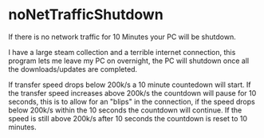 # noNetTrafficShutdown
If there is no network traffic for 10 Minutes your PC will be shutdown.

I have a large steam collection and a terrible internet connection, this program lets me leave my PC on overnight, the PC will shutdown once all the downloads/updates are completed.

If transfer speed drops below 200k/s a 10 minute countedown will start.
If the transfer speed increases above 200k/s the countdown will pause for 10 seconds, this is to allow for an "blips" in the connection, if the speed drops below 200k/s within the 10 seconds the countdown will continue.
If the speed is still above 200k/s after 10 seconds the countdown is reset to 10 minutes.
